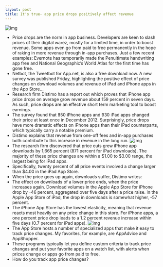 ```yaml
---
layout: post
title: It's true- app price drops positively affect revenue
---
```

![img](http://media.idownloadblog.com/wp-content/uploads/2013/02/Distimo-app-price-changes-chart-001.jpg)
* Price drops are the norm in app business. Developers are keen to slash prices of their digital warez, mostly for a limited time, in order to boost revenue. Some apps even go from paid to free permanently in the hope of raking in more revenue through in-app purchases. Just a few recent examples: Evernote has temporarily made the Penultimate handwriting app free and National Geographic’s World Atlas for the first time has gone free.
* Netbot, the Tweetbot for App.net, is also a free download now. A new survey was published Friday, highlighting the positive effect of price changes on download volumes and revenue of iPad and iPhone apps in the App Store…
* Research firm Distimo has a report out which proves that iPhone app price drops on average grow revenue about 159 percent in seven days. As such, price drops are an effective short term marketing tool to boost earnings.
* The survey found that 850 iPhone apps and 930 iPad apps changed their price at least once in December 2012. Surprisingly, price drops have more dramatic effects on iPhone apps than their iPad counterparts, which typically carry a notable premium.
* Distimo explains that revenue from one-off fees and in-app purchases both contribute to this increase in revenue in the long run.
![img](http://media.idownloadblog.com/wp-content/uploads/2013/02/Distimo-app-price-changes-chart-002.jpg)
* The research firm discovered that price cuts grew iPhone app downloads by 1,665 percent (871 percent for iPad downloads). The majority of these price changes are within a $1.00 to $3.00 range, the largest being for iPad apps.
* Specifically, twenty percent of all price events involved a change larger than $4.00 in the iPad App Store.
* When the price goes up again, downloads suffer, Distimo writes:
* The effect on downloads of a lower price ends, when the price increases again. Download volumes in the Apple App Store for iPhone drop by -46 percent, aggregated over five days after a price raise. In the Apple App Store of iPad, the drop in downloads is somewhat higher, -57 percent.
* The iPhone App Store has the lowest elasticity, meaning that revenue reacts most heavily on any price change in this store. For iPhone apps, a one percent price drop leads to a 1.2 percent revenue increase within five days (0.7 percent for iPad apps).
![img](http://media.idownloadblog.com/wp-content/uploads/2013/02/Distimo-app-price-changes-chart-003.png)
* The App Store hosts a number of specialized apps that make it easy to track price changes. My favorites, for example, are AppAdvice and AppShopper.
* These programs typically let you define custom criteria to track price changes and put your favorite apps on a watch list, with alerts when prices change or apps go from paid to free.
* How do you track app price changes?

